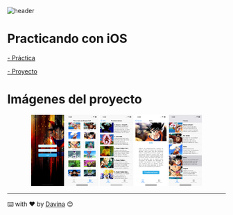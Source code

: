 
![header](https://capsule-render.vercel.app/api?type=waving&color=auto&height=260&section=header&text=%20API%20GOKU&fontSize=90&animation=fadeIn&fontAlignY=38&desc=Davina%20Medina&descAlignY=61&descAlign=87)





 # Practicando con iOS


[ - Práctica ](./Practica.pdf) 

[ - Proyecto ](./Goku-Api)


 # Imágenes del proyecto
 <p align="center" >
 <img style={ width=15%}  src="./projectImages/login.png"/>
 <img style={ width=15%}  src="./projectImages/collectionView.png"/>
 <img style={ width=15%}  src="./projectImages/tableView.png"/>
 <img style={ width=15%}  src="./projectImages/details.png"/>
 <img style={ width=15%}  src="./projectImages/transformations.png"/>


__________
  ⌨️ with ❤️ by [Davina](https://www.linkedin.com/in/davinamedina/) 😊
